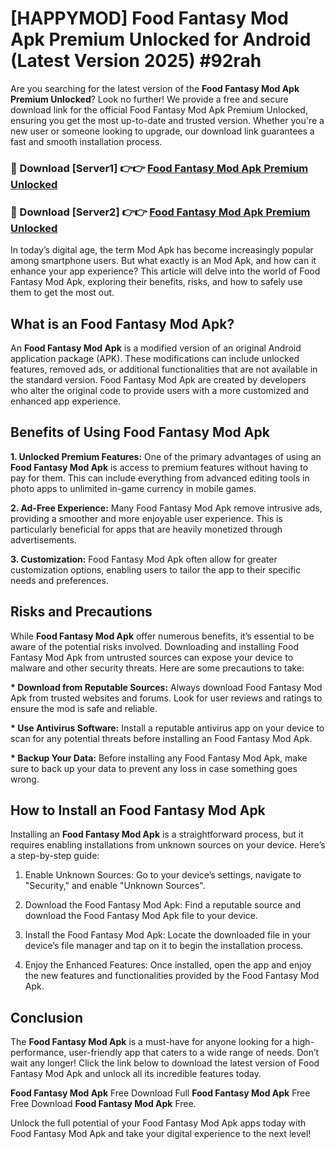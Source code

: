# [HAPPYMOD] Food Fantasy Mod Apk Premium Unlocked for Android (Latest Version 2025) #92rah

Are you searching for the latest version of the <strong>Food Fantasy Mod Apk Premium Unlocked</strong>? Look no further! We provide a free and secure download link for the official Food Fantasy Mod Apk Premium Unlocked, ensuring you get the most up-to-date and trusted version. Whether you're a new user or someone looking to upgrade, our download link guarantees a fast and smooth installation process.


<h3>🔴 Download [Server1] 👉👉 <a href="https://appsnew.pages.dev?q=Food+Fantasy+Mod+Apk">Food Fantasy Mod Apk Premium Unlocked</a></h3>

<h3>🔴 Download [Server2] 👉👉 <a href="https://appsnew.pages.dev?q=Food+Fantasy+Mod+Apk">Food Fantasy Mod Apk Premium Unlocked</a></h3>


In today’s digital age, the term Mod Apk has become increasingly popular among smartphone users. But what exactly is an Mod Apk, and how can it enhance your app experience? This article will delve into the world of Food Fantasy Mod Apk, exploring their benefits, risks, and how to safely use them to get the most out.


<h2>What is an Food Fantasy Mod Apk?</h2>

An <strong>Food Fantasy Mod Apk</strong> is a modified version of an original Android application package (APK). These modifications can include unlocked features, removed ads, or additional functionalities that are not available in the standard version. Food Fantasy Mod Apk are created by developers who alter the original code to provide users with a more customized and enhanced app experience.


<h2>Benefits of Using Food Fantasy Mod Apk</h2>

<strong> 1. Unlocked Premium Features:</strong> One of the primary advantages of using an <strong>Food Fantasy Mod Apk</strong> is access to premium features without having to pay for them. This can include everything from advanced editing tools in photo apps to unlimited in-game currency in mobile games.

<strong> 2. Ad-Free Experience:</strong> Many Food Fantasy Mod Apk remove intrusive ads, providing a smoother and more enjoyable user experience. This is particularly beneficial for apps that are heavily monetized through advertisements.

<strong> 3. Customization:</strong> Food Fantasy Mod Apk often allow for greater customization options, enabling users to tailor the app to their specific needs and preferences.


<h2>Risks and Precautions</h2>

While <strong>Food Fantasy Mod Apk</strong> offer numerous benefits, it’s essential to be aware of the potential risks involved. Downloading and installing Food Fantasy Mod Apk from untrusted sources can expose your device to malware and other security threats. Here are some precautions to take:

<strong> * Download from Reputable Sources:</strong> Always download Food Fantasy Mod Apk from trusted websites and forums. Look for user reviews and ratings to ensure the mod is safe and reliable.

<strong> * Use Antivirus Software:</strong> Install a reputable antivirus app on your device to scan for any potential threats before installing an Food Fantasy Mod Apk.

<strong> * Backup Your Data:</strong> Before installing any Food Fantasy Mod Apk, make sure to back up your data to prevent any loss in case something goes wrong.


<h2>How to Install an Food Fantasy Mod Apk</h2>

Installing an <strong>Food Fantasy Mod Apk</strong> is a straightforward process, but it requires enabling installations from unknown sources on your device. Here’s a step-by-step guide:

 1. Enable Unknown Sources: Go to your device’s settings, navigate to "Security," and enable "Unknown Sources".

 2. Download the Food Fantasy Mod Apk: Find a reputable source and download the Food Fantasy Mod Apk file to your device.

 3. Install the Food Fantasy Mod Apk: Locate the downloaded file in your device’s file manager and tap on it to begin the installation process.

 4. Enjoy the Enhanced Features: Once installed, open the app and enjoy the new features and functionalities provided by the Food Fantasy Mod Apk.


<h2><strong>Conclusion</strong></h2>

The <strong>Food Fantasy Mod Apk</strong> is a must-have for anyone looking for a high-performance, user-friendly app that caters to a wide range of needs. Don’t wait any longer! Click the link below to download the latest version of Food Fantasy Mod Apk and unlock all its incredible features today.

<strong>Food Fantasy Mod Apk</strong> Free Download Full <strong>Food Fantasy Mod Apk</strong> Free Free Download <strong>Food Fantasy Mod Apk</strong> Free.

Unlock the full potential of your Food Fantasy Mod Apk apps today with Food Fantasy Mod Apk and take your digital experience to the next level!